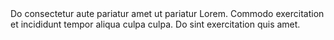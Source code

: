 <m-panel>
    Do consectetur aute pariatur amet ut pariatur Lorem. Commodo exercitation et incididunt tempor aliqua culpa culpa. Do sint exercitation quis amet.
</m-panel>